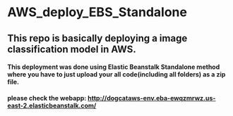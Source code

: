 # AWS_deploy_EBS_Standalone

## This repo is basically deploying a image classification model in AWS.

#### This deployment was done using Elastic Beanstalk Standalone method where you have to just upload your all code(including all folders) as a zip file.

#### please check the webapp: http://dogcataws-env.eba-ewqzmrwz.us-east-2.elasticbeanstalk.com/
